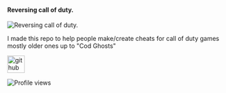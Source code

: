 #### Reversing call of duty.
![Reversing call of duty.](https://securitytoday.com/-/media/SEC/Security-Products/Images/2019/02/reverseengineering.jpg)

I made this repo to help people make/create cheats for call of duty games mostly older ones up to "Cod Ghosts"



[<img src='https://cdn.jsdelivr.net/npm/simple-icons@3.0.1/icons/github.svg' alt='github' height='40'>](https://github.com/ApoIlos)  

![Profile views](https://gpvc.arturio.dev/ApoIlos)  
